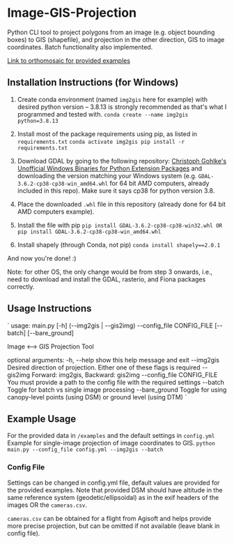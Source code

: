 # Image-GIS-Projection
Python CLI tool to project polygons from an image (e.g. object bounding boxes) to GIS (shapefile), and projection in the other direction, GIS to image coordinates. Batch functionality also implemented.

[Link to orthomosaic for provided examples](https://drive.google.com/file/d/1bFHmdtsY0fvG47YHJ8e_5pslcQkR7r6U/view?usp=drive_link)


## Installation Instructions (for Windows)

1. Create conda environment (named `img2gis` here for example) with desired python version – 3.8.13 is strongly recommended as that's what I programmed and tested with. 
`
conda create --name img2gis python=3.8.13
`

2. Install most of the package requirements using pip, as listed in `requirements.txt`
`
conda activate img2gis
pip install -r requirements.txt
`

3. Download GDAL by going to the following repository: [Christoph Gohlke's Unofficial Windows Binaries for Python Extension Packages](https://github.com/cgohlke/geospatial-wheels/releases/tag/v2023.1.10.1) and downloading the version matching your Windows system (e.g. `GDAL-3.6.2-cp38-cp38-win_amd64.whl`
for 64 bit AMD computers, already included in this repo). Make sure it says cp38 for python version 3.8.

4. Place the downloaded `.whl` file in this repository (already done for 64 bit AMD computers example). 

5. Install the file with pip
`
pip install GDAL-3.6.2-cp38-cp38-win32.whl
 OR
pip install GDAL-3.6.2-cp38-cp38-win_amd64.whl
`

6. Install shapely (through Conda, not pip)
`
conda install shapely==2.0.1
`

And now you're done! :)

Note: for other OS, the only change would be from step 3 onwards, i.e., need to download and install the GDAL, rasterio, and Fiona packages correctly.


## Usage Instructions
`
usage: main.py [-h] (--img2gis | --gis2img) --config_file CONFIG_FILE [--batch] [--bare_ground]

Image <--> GIS Projection Tool

optional arguments:
  -h, --help            show this help message and exit
  --img2gis             Desired direction of projection. Either one of these flags is required
  --gis2img             Forward: img2gis, Backward: gis2img
  --config_file CONFIG_FILE
                        You must provide a path to the config file with the required settings
  --batch               Toggle for batch vs single image processing
  --bare_ground         Toggle for using canopy-level points (using DSM) or ground level (using DTM)
`

##  Example Usage
For the provided data in `/examples` and the default settings in `config.yml`
Example for single-image projection of image coordinates to GIS.
`
python main.py --config_file config.yml --img2gis --batch
`


### Config File
Settings can be changed in config.yml file, default values are provided for the provided examples. 
Note that provided DSM should have altitude in the same reference system (geodetic/ellipsoidal) as in the exif headers of the images OR the `cameras.csv`. 

`cameras.csv` can be obtained for a flight from Agisoft and helps provide more precise projection, but can be omitted if not available (leave blank in config file).
